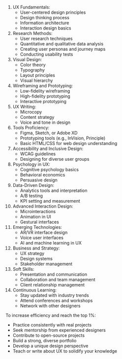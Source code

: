 1. UX Fundamentals:
    - User-centered design principles
    - Design thinking process
    - Information architecture
    - Interaction design basics
2. Research Methods:
    - User research techniques
    - Quantitative and qualitative data analysis
    - Creating user personas and journey maps
    - Conducting usability tests
3. Visual Design:
    - Color theory
    - Typography
    - Layout principles
    - Visual hierarchy
4. Wireframing and Prototyping:
    - Low-fidelity wireframing
    - High-fidelity prototyping
    - Interactive prototyping
5. UX Writing:
    - Microcopy
    - Content strategy
    - Voice and tone in design
6. Tools Proficiency:
    - Figma, Sketch, or Adobe XD
    - Prototyping tools (e.g., InVision, Principle)
    - Basic HTML/CSS for web design understanding
7. Accessibility and Inclusive Design:
    - WCAG guidelines
    - Designing for diverse user groups
8. Psychology in UX:
    - Cognitive psychology basics
    - Behavioral economics
    - Persuasive design
9. Data-Driven Design:
    - Analytics tools and interpretation
    - A/B testing
    - KPI setting and measurement
10. Advanced Interaction Design:
    - Microinteractions
    - Animation in UI
    - Gestural interfaces
11. Emerging Technologies:
    - AR/VR interface design
    - Voice user interfaces
    - AI and machine learning in UX
12. Business and Strategy:
    - UX strategy
    - Design systems
    - Stakeholder management
13. Soft Skills:
    - Presentation and communication
    - Collaboration and team management
    - Client relationship management
14. Continuous Learning:
    - Stay updated with industry trends
    - Attend conferences and workshops
    - Network with other designers

To increase efficiency and reach the top 1%:

- Practice consistently with real projects
- Seek mentorship from experienced designers
- Contribute to open-source projects
- Build a strong, diverse portfolio
- Develop a unique design perspective
- Teach or write about UX to solidify your knowledge
